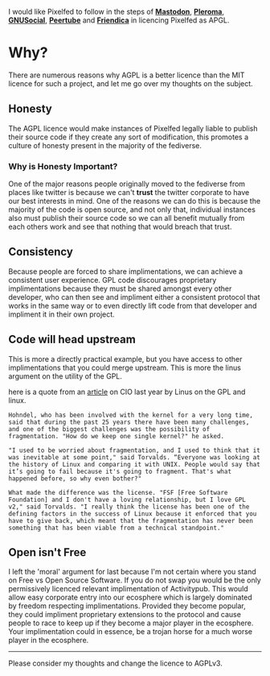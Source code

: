 I would like Pixelfed to follow in the steps of [**Mastodon**](https://github.com/tootsuite/mastodon/blob/master/LICENSE), [**Pleroma**](https://git.pleroma.social/pleroma/pleroma/blob/develop/LICENSE), [**GNUSocial**](https://github.com/foocorp/gnu-social#license), [**Peertube**](https://github.com/Chocobozzz/PeerTube/blob/develop/LICENSE) and [**Friendica**](https://github.com/friendica/friendica/blob/develop/LICENSE) in licencing Pixelfed as APGL.

# Why?

There are numerous reasons why AGPL is a better licence than the MIT licence for such a project, and let me go over my thoughts on the subject.

## Honesty

The AGPL licence would make instances of Pixelfed legally liable to publish their source code if they create any sort of modification, this promotes a culture of honesty present in the majority of the fediverse. 

### Why is Honesty Important?

One of the major reasons people originally moved to the fediverse from places like twitter is because we can't **trust** the twitter corporate to have our best interests  in mind. One of the reasons we can do this is because the majority of the code is open source, and not only that, individual instances also must publish their source code so we can all benefit mutually from each others work and see that nothing that would breach that trust.

## Consistency

Because people are forced to share implimentations, we can achieve a consistent user experience. GPL code discourages proprietary implimentations because they must be shared amongst every other developer, who can then see and impliment either a consistent protocol that works in the same way or to even directly lift code from that developer and impliment it in their own project.

## Code will head upstream

This is more a directly practical example, but you have access to other implimentations that you could merge upstream. This is more the linus argument on the utility of the GPL. 

here is a quote from an [article](https://www.cio.com/article/3112582/linux/linus-torvalds-says-gpl-was-defining-factor-in-linuxs-success.html) on CIO last year by Linus on the GPL and linux.


    Hohndel, who has been involved with the kernel for a very long time, said that during the past 25 years there have been many challenges, and one of the biggest challenges was the possibility of fragmentation. "How do we keep one single kernel?" he asked.

    "I used to be worried about fragmentation, and I used to think that it was inevitable at some point," said Torvalds. “Everyone was looking at the history of Linux and comparing it with UNIX. People would say that it’s going to fail because it's going to fragment. That's what happened before, so why even bother?"

    What made the difference was the license. "FSF [Free Software Foundation] and I don't have a loving relationship, but I love GPL v2," said Torvalds. "I really think the license has been one of the defining factors in the success of Linux because it enforced that you have to give back, which meant that the fragmentation has never been something that has been viable from a technical standpoint."

## Open isn't Free

I left the 'moral' argument for last because I'm not certain where you stand on Free vs Open Source Software. If you do not swap you would be the only permissively licenced relevant implimentation of Activitypub. This would allow easy corporate entry into our ecosphere which is largely dominated by freedom respecting implimentations. Provided they become popular, they could impliment proprietary extensions to the protocol and cause people to race to keep up if they become a major player in the ecosphere. Your implimentation could in essence, be a trojan horse for a much worse player in the ecosphere.

---

Please consider my thoughts and change the licence to AGPLv3.